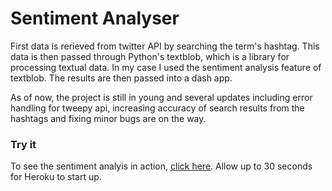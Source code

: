 # Sentiment Analyser 

First data is rerieved from twitter API by searching the term's hashtag. This data is then passed through Python's textblob, which is a library for processing textual data. In my case I used the sentiment analysis feature of textblob. The results are then passed into a dash app.
 
As of now, the project is still in young and several updates including error handling for tweepy api, increasing accuracy of search results from the hashtags and fixing minor bugs are on the way. 

### Try it 

To see the sentiment analyis in action, [click here](https://sentiment-analysiss.herokuapp.com/). Allow up to 30 seconds for Heroku to start up. 








